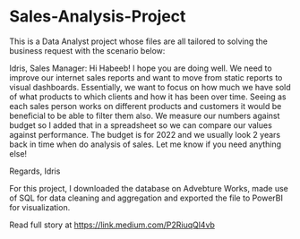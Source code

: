 # Sales-Analysis-Project
This is a Data Analyst project whose files are all tailored to solving the business request with the scenario below:

Idris, Sales Manager:
Hi Habeeb!
I hope you are doing well. We need to improve our internet sales reports and want to move from static reports to visual dashboards.
Essentially, we want to focus on how much we have sold of what products to which clients and how it has been over time.
Seeing as each sales person works on different products and customers it would be beneficial to be able to filter them also.
We measure our numbers against budget so I added that in a spreadsheet so we can compare our values against performance.
The budget is for 2022 and we usually look 2 years back in time when do analysis of sales.
Let me know if you need anything else!

Regards,
Idris

For this project, I downloaded the database on Advebture Works, made use of SQL for data cleaning and aggregation and exported the file to PowerBI for visualization.

Read full story at https://link.medium.com/P2RiuqQl4vb 
